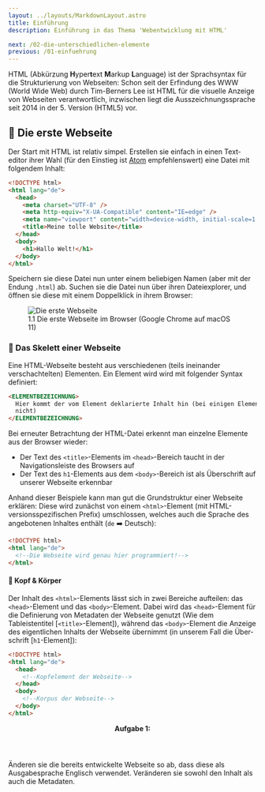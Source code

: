 ```yaml
---
layout: ../layouts/MarkdownLayout.astro
title: Einführung
description: Einführung in das Thema 'Webentwicklung mit HTML'

next: /02-die-unterschiedlichen-elemente
previous: /01-einfuehrung
---
```


HTML (Abkürzung **H**yper**t**ext **M**arkup **L**anguage) ist der Sprach&shy;syntax für die Struktur&shy;ierung von Web&shy;seiten: Schon seit der Er&shy;findung des WWW (World Wide Web) durch Tim-Berners Lee ist HTML für die visuelle Anzeige von Web&shy;seiten verantwort&shy;lich, inzwischen liegt die Ausszeichnungs&shy;sprache seit 2014 in der 5. Version (HTML5) vor.

## 🚀 Die erste Webseite

Der Start mit HTML ist relativ simpel. Erstellen sie einfach in einen Text&shy;editor ihrer Wahl (für den Einstieg ist [Atom](https://atom.io/) empfehlens&shy;wert) eine Datei mit folgendem Inhalt:

```html
<!DOCTYPE html>
<html lang="de">
  <head>
    <meta charset="UTF-8" />
    <meta http-equiv="X-UA-Compatible" content="IE=edge" />
    <meta name="viewport" content="width=device-width, initial-scale=1.0" />
    <title>Meine tolle Website</title>
  </head>
  <body>
    <h1>Hallo Welt!</h1>
  </body>
</html>
```

Speichern sie diese Datei nun unter einem beliebigen Namen (aber mit der Endung `.html`) ab. Suchen sie die Datei nun über ihren Datei&shy;explorer, und öffnen sie diese mit einem Doppel&shy;klick in ihrem Browser:

<figure>
<img src="/images/01-einfuehrung/hallo-welt.png" alt="Die erste Webseite" class="shadow" />
<figcaption>1.1 Die erste Webseite im Browser (Google Chrome auf macOS 11)</figcaption>
</figure>

### 🦴 Das Skelett einer Webseite

Eine HTML-Webseite besteht aus verschiedenen (teils ineinander verschachtelten) Elementen. Ein Element wird wird mit folgend&shy;er Syntax definiert:

```html
<ELEMENTBEZEICHNUNG>
  Hier kommt der vom Element deklarierte Inhalt hin (bei einigen Elementen aber
  nicht)
</ELEMENTBEZEICHNUNG>
```

Bei erneuter Betrachtung der HTML-Datei erkennt man einzelne Elemente aus der Browser wieder:

- Der Text des `<title>`-Elements im `<head>`-Bereich taucht in der Navigationsleiste des Browsers auf
- Der Text des `h1`-Elements aus dem `<body>`-Bereich ist als Überschrift auf unserer Webseite erkennbar

Anhand dieser Beispiele kann man gut die Grundstruktur einer Webseite erklären:
Diese wird zunächst von einem `<html>`-Element (mit HTML-versionsspezifischen Prefix) umschlossen, welches auch die Sprache des angebotenen Inhaltes enthält (`de` ➡️ Deutsch):

```html
<!DOCTYPE html>
<html lang="de">
  <!--Die Webseite wird genau hier programmiert!-->
</html>
```

#### 🧍 Kopf & Körper

Der Inhalt des `<html>`-Elements lässt sich in zwei Bereiche aufteilen: das `<head>`-Element und das `<body>`-Element. Dabei wird das `<head>`-Element für die Definierung von Metadaten der Webseite genutzt (Wie dem Tableistentitel [`<title>`-Element]), während das `<body>`-Element die Anzeige des eigentlichen Inhalts der Webseite übernimmt (in unserem Fall die Über&shy;schrift [`h1`-Element]):

```html
<!DOCTYPE html>
<html lang="de">
  <head>
    <!--Kopfelement der Webseite-->
  </head>
  <body>
    <!--Korpus der Webseite-->
  </body>
</html>
```

<article>
  <header><strong>Aufgabe 1:</strong></header>
  <p>
    Änderen sie die bereits entwickelte Webseite so ab, dass diese als Ausgabesprache Englisch verwendet. Veränderen sie sowohl den Inhalt als auch die Metadaten.
  </p>
</article>
